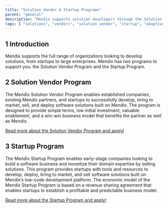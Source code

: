 ```yaml
---
title: "Solution Vendor & Startup Programs"
parent: "general"
description: "Mendix supports solution developers through the Solution Vendor and Startup Programs"
tags: [ "solutions", "vendors", "solution vendor", "startup", "adaptive solutions", "prescriptive solutions" ]
---
```


## 1 Introduction

Mendix supports the full range of organizations looking to develop solutions, from startups to large enterprises. Mendix has two programs to support you: the Solution Vendor Program and the Startup Program.

## 2 Solution Vendor Program

The Mendix Solution Vendor Program enables established companies, existing Mendix partners, and startups to successfully develop, bring to market, sell, and deploy software solutions built on Mendix. The program is designed to provide simple terms, low initial investment, valuable enablement, and a win-win business model that benefits the partner as well as Mendix.

[Read more about the Solution Vendor Program and apply!](https://www.mendix.com/marketplace-vendor-program/solutions/)

## 3 Startup Program

The Mendix Startup Program enables early-stage companies looking to build a software business and monetize their domain expertise by selling solutions. This program provides startups with tools and resources to develop, deploy, bring to market, and sell software solutions built on Mendix’s low-code development platform. The economic model of the Mendix Startup Program is based on a revenue sharing agreement that enables startups to establish a profitable and predictable business model.

[Read more about the Startup Program and apply!](https://www.mendix.com/startup-program/)
